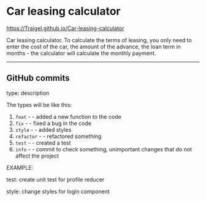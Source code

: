 # Car leasing calculator
https://Traigel.github.io/Car-leasing-calculator

Car leasing calculator. To calculate the terms of leasing, you only need to enter the cost of the car, the amount of the advance, the loan term in months - the calculator will calculate the monthly payment.

---

## GitHub commits

type: description

The types will be like this:

1. `feat`  - - added a new function to the code
2. `fix` - - fixed a bug in the code
3. `style` - - added styles
4. `refactor` - - refactored something
5. `test`  - - created a test
6. `info`  - - commit to check something, unimportant changes that do not affect the project

EXAMPLE:

test: create unit test for profile reducer

style: change styles for login component
